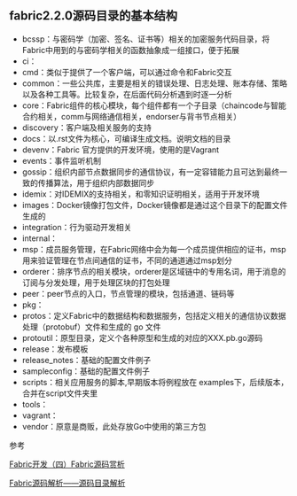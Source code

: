

## fabric2.2.0源码目录的基本结构     
* bcssp：与密码学（加密、签名、证书等）相关的加密服务代码目录，将Fabric中用到的与密码学相关的函数抽象成一组接口，便于拓展
* ci：
* cmd：类似于提供了一个客户端，可以通过命令和Fabric交互
* common：一些公共库，主要是相关的错误处理、日志处理、账本存储、策略以及各种工具等。比较复杂，在后面代码分析遇到时逐一分析
* core：Fabric组件的核心模块，每个组件都有一个子目录（chaincode与智能合约相关，comm与网络通信相关，endorser与背书节点相关）
* discovery：客户端及相关服务的支持
* docs：以.rst文件为核心，可编译生成文档。说明文档的目录
* devenv：Fabric 官方提供的开发环境，使用的是Vagrant
* events：事件监听机制
* gossip：组织内部节点数据同步的通信协议，有一定容错能力且可达到最终一致的传播算法，用于组织内部数据同步
* idemix：对IDEMIX的支持相关，和零知识证明相关，适用于开发环境
* images：Docker镜像打包文件，Docker镜像都是通过这个目录下的配置文件生成的
* integration：行为驱动开发相关
* internal：
* msp：成员服务管理，在Fabric网络中会为每一个成员提供相应的证书，msp用来验证管理在节点间通信的证书，不同的通道通过msp划分
* orderer：排序节点的相关模块，orderer是区域链中的专用名词，用于消息的订阅与分发处理，用于处理区块的打包处理
* peer：peer节点的入口，节点管理的模块，包括通道、链码等
* pkg：
* protos：定义Fabric中的数据结构和数据服务，包括定义相关的通信协议数据处理（protobuf）文件和生成的 go 文件
* protoutil：原型目录，定义个各种原型和生成的对应的XXX.pb.go源码
* release：发布模板
* release_notes：基础的配置文件例子
* sampleconfig：基础的配置文件例子
* scripts：相关应用服务的脚本,早期版本将例程放在 examples下，后续版本，合并在script文件夹里
* tools：
* vagrant：
* vendor：原意是商贩，此处存放Go中使用的第三方包

参考

[Fabric开发（四）Fabric源码赏析](https://blog.csdn.net/jambeau/article/details/107687446)

[Fabric源码解析——源码目录解析](https://dandelioncloud.cn/article/details/1504318261805281282)



